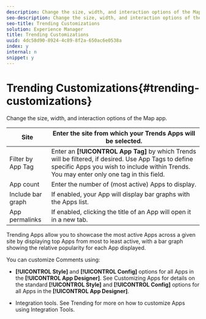 ```yaml
---
description: Change the size, width, and interaction options of the Map app.
seo-description: Change the size, width, and interaction options of the Map app.
seo-title: Trending Customizations
solution: Experience Manager
title: Trending Customizations
uuid: 4dc58d90-8924-4c89-8f2a-650ac6e0538a
index: y
internal: n
snippet: y
---
```


# Trending Customizations{#trending-customizations}

Change the size, width, and interaction options of the Map app.

|  Site | Enter the site from which your Trends Apps will be selected. |
|---|---|
|  Filter by App Tag |Enter an **[!UICONTROL App Tag]** by which Trends will be filtered, if desired. Use App Tags to define specific Apps you wish to include within Trends. You may enter only one tag in this field. |
|  App count | Enter the number of (most active) Apps to display. |
|  Include bar graph | If enabled, your App will display bar graphs with the Apps list. |
|  App permalinks | If enabled, clicking the title of an App will open it in a new tab. |

Trending Apps allow you to showcase the most active Apps across a given site by displaying top Apps from most to least active, with a bar graph showing the relative popularity for each App displayed.

You can customize Comments using:

* **[!UICONTROL Style]** and **[!UICONTROL Config]** options for all Apps in the **[!UICONTROL App Designer]**. See Customizing Apps for details on the standard **[!UICONTROL Style]** and **[!UICONTROL Config]** options for all Apps in the **[!UICONTROL App Designer]**.

* Integration tools. See Trending for more on how to customize Apps using Integration Tools.

